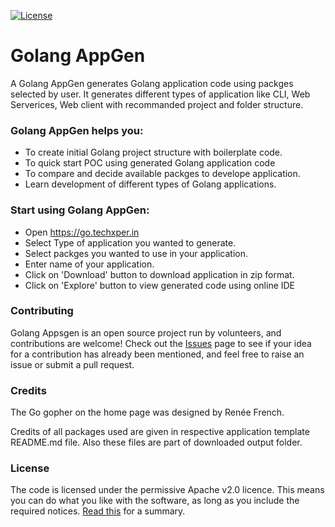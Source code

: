 [![License](https://img.shields.io/badge/License-Apache%202.0-blue.svg)](https://github.com/gophers-prop/golang-appgen/blob/master/LICENSE)

# Golang AppGen

A Golang AppGen generates Golang application code using packges selected by user. It generates different types of application like CLI, Web Serverices, Web client with recommanded project and folder structure.

### Golang AppGen helps you:

  * To create initial Golang project structure with boilerplate code.
  * To quick start POC using generated Golang application code
  * To compare and decide available packges to develope application.
  * Learn development of different types of Golang applications.

### Start using Golang AppGen:

* Open https://go.techxper.in
* Select Type of application you wanted to generate.
* Select packges you wanted to use in your application.
* Enter name of your application.
* Click on 'Download' button to download application in zip format.
* Click on 'Explore' button to view generated code using online IDE

### Contributing

Golang Appsgen is an open source project run by volunteers, and contributions are welcome! Check out the [Issues](https://github.com/gophers-prop/golang-aappgen/issues) page to see if your idea for a contribution has already been mentioned, and feel free to raise an issue or submit a pull request.

### Credits
The Go gopher on the home page was designed by Renée French.

Credits of all packages used are given in respective application template README.md file. Also these files are part of downloaded output folder.

### License

The code is licensed under the permissive Apache v2.0 licence. This means you can do what you like with the software, as long as you include the required notices. [Read this](https://tldrlegal.com/license/apache-license-2.0-(apache-2.0)) for a summary.
